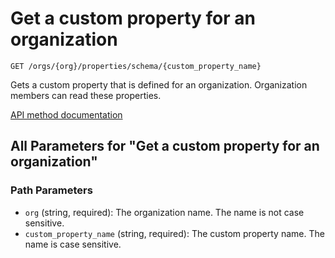 # Get a custom property for an organization

`GET /orgs/{org}/properties/schema/{custom_property_name}`

Gets a custom property that is defined for an organization.
Organization members can read these properties.

[API method documentation](https://docs.github.com/rest/orgs/custom-properties#get-a-custom-property-for-an-organization)

## All Parameters for "Get a custom property for an organization"

### Path Parameters

- `org` (string, required): The organization name. The name is not case sensitive.
- `custom_property_name` (string, required): The custom property name. The name is case sensitive.